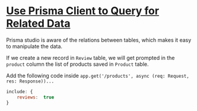 # [Use Prisma Client to Query for Related Data](prisma-use-prisma-client-to-query-for-related-data)

<TimeStamp start="0:02" end="0:07">

Prisma studio is aware of the relations between tables, which makes it easy to manipulate the data.

</TimeStamp>

<TimeStamp start="0:10" end="0:17">

If we create a new record in `Review` table, we will get prompted in the `product` column the list of products saved in `Product` table.

</TimeStamp>

<TimeStamp start="0:44" end="0:51">

Add the following code inside `app.get('/products', async (req: Request, res: Response))...`

```jsx
include: {
    reviews:  true
}
```
    
</TimeStamp>


